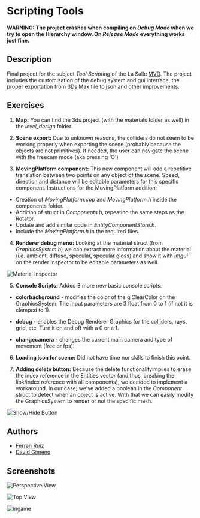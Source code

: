 # Scripting Tools

**WARNING: The project crashes when compiling on *Debug Mode* when we try to open the Hierarchy window. On *Release Mode* everything works just fine.**

## Description
Final project for the subject *Tool Scripting* of the La Salle [MVD](https://www.salleurl.edu/es/estudios/master-en-desarrollo-avanzado-de-videojuegos). The project includes the customization of the debug system and gui interface, the proper exportation from 3Ds Max file to json and other improvements.

## Exercises
1. **Map:** You can find the 3ds project (with the materials folder as well) in the *level_design* folder.

2. **Scene export:** Due to unknown reasons, the colliders do not seem to be working properly when exporting the scene (probably because the objects are not primitives). If needed, the user can navigate the scene with the freecam mode (aka pressing 'O')

3. **MovingPlatform component:** This new component will add a repetitive translation between two points on any object of the scene. Speed, direction and distance will be editable parameters for this specific component.
Instructions for the MovingPlatform addition:
  - Creation of *MovingPlatform.cpp* and *MovingPlatform.h* inside the components folder.
  - Addition of struct in *Components.h*, repeating the same steps as the Rotator.
  - Update and add similar code in *EntityComponentStore.h*.
  - Include the *MovingPlatform.h* in the required files.


4. **Renderer debug menu:** Looking at the material struct (from *GraphicsSystem.h*) we can extract more information about the material (i.e. ambient, diffuse, specular, specular gloss) and show it with *imgui* on the render inspector to be editable parameters as well.

  ![Material Inspector](https://i.imgur.com/Pvoz5G6.png)


5. **Console Scripts:** Added 3 more new basic console scripts:

  - **colorbackground** - modifies the color of the glClearColor on the GraphicsSystem. The input parameters are 3 float from 0 to 1 (if not it is clamped to 1).

  - **debug** - enables the Debug Renderer Graphics for the colliders, rays, grid, etc. Turn it on and off with a 0 or a 1.

  - **changecamera** - changes the current main camera and type of movement (free or fps).


6. **Loading json for scene:** Did not have time nor skills to finish this point.

7. **Adding delete button:** Because the delete functionalityimplies to erase the index reference in the Entities vector (and thus, breaking the link/index reference with all components), we decided to implement a workaround. In our case, we've added a boolean in the *Component* struct to detect when an object is active. With that we can easily modify the GraphicsSystem to render or not the specific mesh.

  ![Show/Hide Button](https://i.imgur.com/vIbwOBM.png)

## Authors
- [Ferran Ruiz](https://github.com/Raindrinker)
- [David Gimeno](https://github.com/daliife)

## Screenshots
  ![Perspective View](https://i.imgur.com/E0NJJFS.jpg)

  ![Top View](https://i.imgur.com/4F5Fgyq.jpg)

  ![ingame](https://i.imgur.com/6OOYehn.png)

